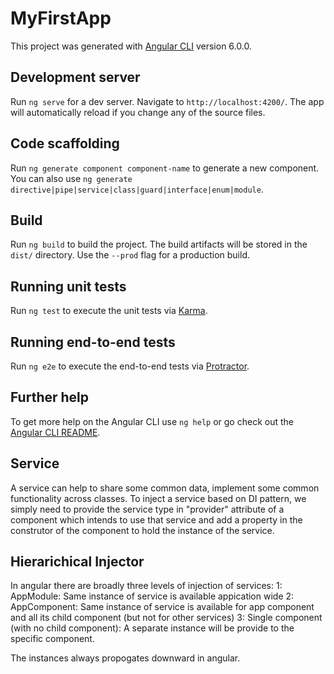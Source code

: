# MyFirstApp

This project was generated with [Angular CLI](https://github.com/angular/angular-cli) version 6.0.0.

## Development server

Run `ng serve` for a dev server. Navigate to `http://localhost:4200/`. The app will automatically reload if you change any of the source files.

## Code scaffolding

Run `ng generate component component-name` to generate a new component. You can also use `ng generate directive|pipe|service|class|guard|interface|enum|module`.

## Build

Run `ng build` to build the project. The build artifacts will be stored in the `dist/` directory. Use the `--prod` flag for a production build.

## Running unit tests

Run `ng test` to execute the unit tests via [Karma](https://karma-runner.github.io).

## Running end-to-end tests

Run `ng e2e` to execute the end-to-end tests via [Protractor](http://www.protractortest.org/).

## Further help

To get more help on the Angular CLI use `ng help` or go check out the [Angular CLI README](https://github.com/angular/angular-cli/blob/master/README.md).

## Service
A service can help to share some common data, implement some common functionality across classes.
To inject a service based on DI pattern, we simply need to provide the service type in "provider" attribute of a component which intends to use that service and
add a property in the construtor of the component to hold the instance of the service.

## Hierarichical Injector
In angular there are broadly three levels of injection of services:
1: AppModule: Same instance of service is available appication wide
2: AppComponent: Same instance of service is available for app component and all its child component (but not for other services)
3: Single component (with no child component): A separate instance will be provide to the specific component.

The instances always propogates downward in angular.